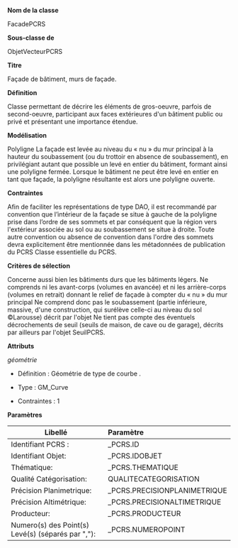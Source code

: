**Nom de la classe**

FacadePCRS

**Sous-classe de**

ObjetVecteurPCRS

**Titre**

Façade de bâtiment, murs de façade.

**Définition**

Classe permettant de décrire les éléments de gros-oeuvre, parfois de second-oeuvre, participant aux faces extérieures d'un bâtiment public ou privé et présentant une importance étendue.

**Modélisation**

Polyligne La façade est levée au niveau du « nu » du mur principal à la hauteur du soubassement (ou du trottoir en absence de soubassement), en privilégiant autant que possible un levé en entier du bâtiment, formant ainsi une polyligne fermée. Lorsque le bâtiment ne peut être levé en entier en tant que façade, la polyligne résultante est alors une polyligne ouverte.

**Contraintes**

Afin de faciliter les représentations de type DAO, il est recommandé par convention que l’intérieur de la façade se situe à gauche de la polyligne prise dans l’ordre de ses sommets et par conséquent que la région vers l'extérieur associée au sol ou au soubassement se situe à droite.
Toute autre convention ou absence de convention dans l'ordre des sommets devra explicitement être mentionnée dans les métadonnées de publication du PCRS Classe essentielle du PCRS.

 **Critères de sélection**

Concerne aussi bien les bâtiments durs que les bâtiments légers. Ne comprends ni les avant-corps (volumes en avancée) et ni les arrière-corps (volumes en retrait) donnant le relief de façade à compter du « nu » du mur principal
Ne comprend donc pas le soubassement (partie inférieure, massive, d'une construction, qui surélève celle-ci au niveau du sol ©Larousse) décrit par l'objet <ProeminenceBatiPCRS>
Ne tient pas compte des éventuels décrochements de seuil (seuils de maison, de cave ou de garage), décrits par ailleurs par l'objet SeuilPCRS.

**Attributs**

*géométrie*

- Définition : Géométrie de type de courbe .

- Type : GM_Curve

- Contraintes : 1

**Paramètres**

| Libellé | Paramètre |
| ---------|:-------------|
|Identifiant PCRS :|_PCRS.ID|
|Identifiant Objet:|_PCRS.IDOBJET|
|Thématique:|_PCRS.THEMATIQUE|
|Qualité Catégorisation:|QUALITECATEGORISATION|
|Précision Planimetrique:|_PCRS.PRECISIONPLANIMETRIQUE|
|Précision Altimétrique:|_PCRS.PRECISIONALTIMETRIQUE|
|Producteur:|_PCRS.PRODUCTEUR|
|Numero(s) des Point(s) Levé(s) (séparés par ","):|_PCRS.NUMEROPOINT|
